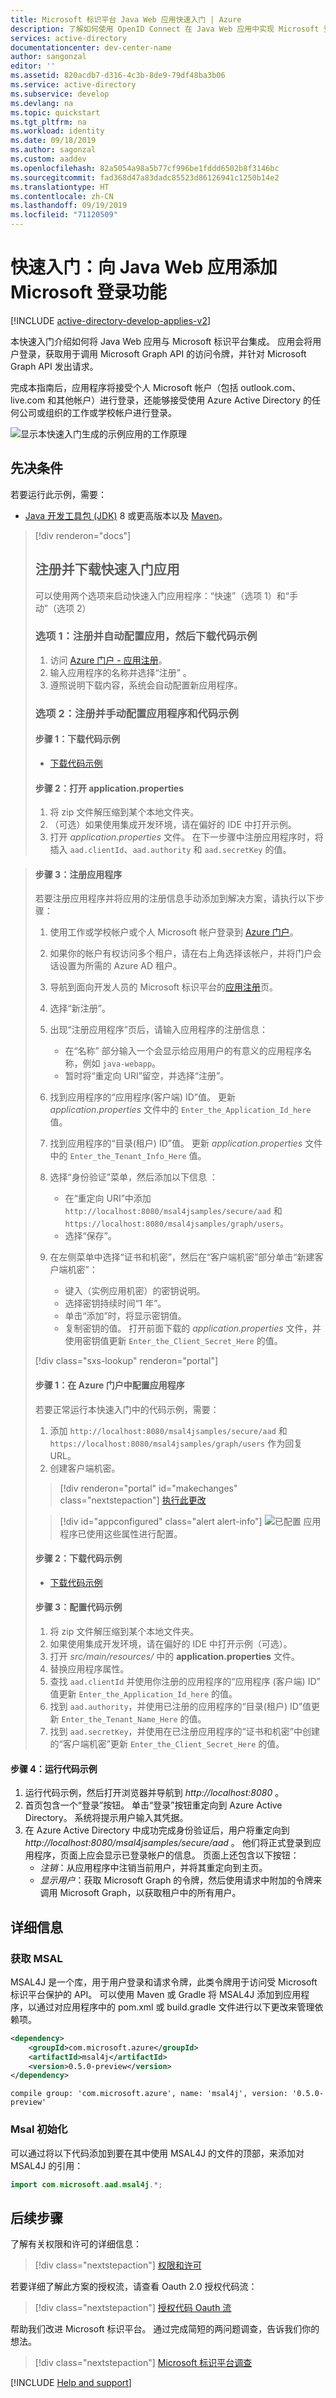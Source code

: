 ```yaml
---
title: Microsoft 标识平台 Java Web 应用快速入门 | Azure
description: 了解如何使用 OpenID Connect 在 Java Web 应用中实现 Microsoft 登录。
services: active-directory
documentationcenter: dev-center-name
author: sangonzal
editor: ''
ms.assetid: 820acdb7-d316-4c3b-8de9-79df48ba3b06
ms.service: active-directory
ms.subservice: develop
ms.devlang: na
ms.topic: quickstart
ms.tgt_pltfrm: na
ms.workload: identity
ms.date: 09/18/2019
ms.author: sagonzal
ms.custom: aaddev
ms.openlocfilehash: 82a5054a98a5b77cf996be1fddd6502b8f3146bc
ms.sourcegitcommit: fad368d47a83dadc85523d86126941c1250b14e2
ms.translationtype: HT
ms.contentlocale: zh-CN
ms.lasthandoff: 09/19/2019
ms.locfileid: "71120509"
---
```

# <a name="quickstart-add-sign-in-with-microsoft-to-a-java-web-app"></a>快速入门：向 Java Web 应用添加 Microsoft 登录功能

[!INCLUDE [active-directory-develop-applies-v2](../../../includes/active-directory-develop-applies-v2.md)]

本快速入门介绍如何将 Java Web 应用与 Microsoft 标识平台集成。 应用会将用户登录，获取用于调用 Microsoft Graph API 的访问令牌，并针对 Microsoft Graph API 发出请求。 

完成本指南后，应用程序将接受个人 Microsoft 帐户（包括 outlook.com、live.com 和其他帐户）进行登录，还能够接受使用 Azure Active Directory 的任何公司或组织的工作或学校帐户进行登录。

![显示本快速入门生成的示例应用的工作原理](media/quickstart-v2-java-webapp/java-quickstart.svg)

## <a name="prerequisites"></a>先决条件

若要运行此示例，需要：
- [Java 开发工具包 (JDK)](https://openjdk.java.net/) 8 或更高版本以及 [Maven](https://maven.apache.org/)。

> [!div renderon="docs"]
> ## <a name="register-and-download-your-quickstart-app"></a>注册并下载快速入门应用
> 可以使用两个选项来启动快速入门应用程序：“快速”（选项 1）和“手动”（选项 2）
> 
> ### <a name="option-1-register-and-auto-configure-your-app-and-then-download-your-code-sample"></a>选项 1：注册并自动配置应用，然后下载代码示例
>
> 1. 访问 [Azure 门户 - 应用注册](https://portal.azure.com/#blade/Microsoft_AAD_IAM/ActiveDirectoryMenuBlade/RegisteredApps)。
> 1. 输入应用程序的名称并选择“注册”  。
> 1. 遵照说明下载内容，系统会自动配置新应用程序。
>
> ### <a name="option-2-register-and-manually-configure-your-application-and-code-sample"></a>选项 2：注册并手动配置应用程序和代码示例
> 
>
> #### <a name="step-1-download-the-code-sample"></a>步骤 1：下载代码示例
> 
> - [下载代码示例](https://github.com/Azure-Samples/ms-identity-java-webapp/archive/master.zip)
>
> #### <a name="step-2-open-applicationproperties"></a>步骤 2：打开 application.properties
>
> 1. 将 zip 文件解压缩到某个本地文件夹。
> 1. （可选）如果使用集成开发环境，请在偏好的 IDE 中打开示例。
> 1. 打开 *application.properties* 文件。 在下一步骤中注册应用程序时，将插入 `aad.clientId`、`aad.authority` 和 `aad.secretKey` 的值。


> #### <a name="step-3-register-your-application"></a>步骤 3：注册应用程序
> 若要注册应用程序并将应用的注册信息手动添加到解决方案，请执行以下步骤：
>
> 1. 使用工作或学校帐户或个人 Microsoft 帐户登录到 [Azure 门户](https://portal.azure.com)。
> 1. 如果你的帐户有权访问多个租户，请在右上角选择该帐户，并将门户会话设置为所需的 Azure AD 租户。
> 1. 导航到面向开发人员的 Microsoft 标识平台的[应用注册](https://go.microsoft.com/fwlink/?linkid=2083908)页。
> 1. 选择“新注册”。 
> 1. 出现“注册应用程序”页后，请输入应用程序的注册信息： 
>    - 在“名称”  部分输入一个会显示给应用用户的有意义的应用程序名称，例如 `java-webapp`。
>    - 暂时将“重定向 URI”留空，并选择“注册”。  
> 1. 找到应用程序的“应用程序(客户端) ID”值。  更新 *application.properties* 文件中的 `Enter_the_Application_Id_here` 值。
> 1. 找到应用程序的“目录(租户) ID”值。  更新 *application.properties* 文件中的 `Enter_the_Tenant_Info_Here` 值。 
> 1. 选择“身份验证”菜单，然后添加以下信息  ：
>    - 在“重定向 URI”中添加 `http://localhost:8080/msal4jsamples/secure/aad` 和 `https://localhost:8080/msal4jsamples/graph/users`。 
>    - 选择“保存”。 
> 1. 在左侧菜单中选择“证书和机密”，然后在“客户端机密”部分单击“新建客户端机密”：   
>     
>    - 键入（实例应用机密）的密钥说明。
>    - 选择密钥持续时间“1 年”。 
>    - 单击“添加”时，将显示密钥值。  
>    - 复制密钥的值。 打开前面下载的 *application.properties* 文件，并使用密钥值更新 `Enter_the_Client_Secret_Here` 的值。 
>
> [!div class="sxs-lookup" renderon="portal"]
> #### <a name="step-1-configure-your-application-in-the-azure-portal"></a>步骤 1：在 Azure 门户中配置应用程序
> 若要正常运行本快速入门中的代码示例，需要：
> 1. 添加 `http://localhost:8080/msal4jsamples/secure/aad` 和 `https://localhost:8080/msal4jsamples/graph/users` 作为回复 URL。
> 1. 创建客户端机密。
> > [!div renderon="portal" id="makechanges" class="nextstepaction"]
> > [执行此更改]()
>
> > [!div id="appconfigured" class="alert alert-info"]
> > ![已配置](media/quickstart-v2-aspnet-webapp/green-check.png) 应用程序已使用这些属性进行配置。
> 
> #### <a name="step-2-download-the-code-sample"></a>步骤 2：下载代码示例
> 
> - [下载代码示例](https://github.com/Azure-Samples/ms-identity-java-webapp/archive/master.zip)
> 
> #### <a name="step-3-configure-the-code-sample"></a>步骤 3：配置代码示例 
> 
> 1. 将 zip 文件解压缩到某个本地文件夹。
> 1. 如果使用集成开发环境，请在偏好的 IDE 中打开示例（可选）。
> 1. 打开 *src/main/resources/* 中的 **application.properties** 文件。
> 1. 替换应用程序属性。
>   1. 查找 `aad.clientId` 并使用你注册的应用程序的“应用程序 (客户端) ID”  值更新 `Enter_the_Application_Id_here` 的值。 
>   1. 找到 `aad.authority`，并使用已注册的应用程序的“目录(租户) ID”值更新 `Enter_the_Tenant_Name_Here` 的值。 
>   1. 找到 `aad.secretKey`，并使用在已注册应用程序的“证书和机密”中创建的“客户端机密”更新 `Enter_the_Client_Secret_Here` 的值。  

#### <a name="step-4-run-the-code-sample"></a>步骤 4：运行代码示例
1. 运行代码示例，然后打开浏览器并导航到 *http://localhost:8080* 。
1. 首页包含一个“登录”按钮。  单击“登录”按钮重定向到 Azure Active Directory。  系统将提示用户输入其凭据。  
1. 在 Azure Active Directory 中成功完成身份验证后，用户将重定向到 *http://localhost:8080/msal4jsamples/secure/aad* 。 他们将正式登录到应用程序，页面上应会显示已登录帐户的信息。 页面上还包含以下按钮： 
    - *注销*：从应用程序中注销当前用户，并将其重定向到主页。
    - *显示用户*：获取 Microsoft Graph 的令牌，然后使用请求中附加的令牌来调用 Microsoft Graph，以获取租户中的所有用户。


## <a name="more-information"></a>详细信息

### <a name="getting-msal"></a>获取 MSAL
MSAL4J 是一个库，用于用户登录和请求令牌，此类令牌用于访问受 Microsoft 标识平台保护的 API。 可以使用 Maven 或 Gradle 将 MSAL4J 添加到应用程序，以通过对应用程序中的 pom.xml 或 build.gradle 文件进行以下更改来管理依赖项。 

```XML
<dependency>
    <groupId>com.microsoft.azure</groupId>
    <artifactId>msal4j</artifactId>
    <version>0.5.0-preview</version>
</dependency>
```

```$xslt
compile group: 'com.microsoft.azure', name: 'msal4j', version: '0.5.0-preview'
```


### <a name="msal-initialization"></a>Msal 初始化
可以通过将以下代码添加到要在其中使用 MSAL4J 的文件的顶部，来添加对 MSAL4J 的引用： 

```Java
import com.microsoft.aad.msal4j.*;
```

## <a name="next-steps"></a>后续步骤

了解有关权限和许可的详细信息：

> [!div class="nextstepaction"]
> [权限和许可](https://docs.microsoft.com/en-us/azure/active-directory/develop/v2-permissions-and-consent)

若要详细了解此方案的授权流，请查看 Oauth 2.0 授权代码流：

> [!div class="nextstepaction"]
> [授权代码 Oauth 流](https://docs.microsoft.com/en-us/azure/active-directory/develop/v2-oauth2-auth-code-flow)

帮助我们改进 Microsoft 标识平台。 通过完成简短的两问题调查，告诉我们你的想法。

> [!div class="nextstepaction"]
> [Microsoft 标识平台调查](https://forms.office.com/Pages/ResponsePage.aspx?id=v4j5cvGGr0GRqy180BHbRyKrNDMV_xBIiPGgSvnbQZdUQjFIUUFGUE1SMEVFTkdaVU5YT0EyOEtJVi4u)

[!INCLUDE [Help and support](../../../includes/active-directory-develop-help-support-include.md)]
